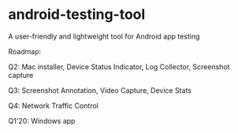 # android-testing-tool
A user-friendly and lightweight tool for Android app testing

Roadmap:

Q2: Mac installer, Device Status Indicator, Log Collector, Screenshot capture

Q3: Screenshot Annotation, Video Capture, Device Stats

Q4: Network Traffic Control

Q1'20: Windows app
